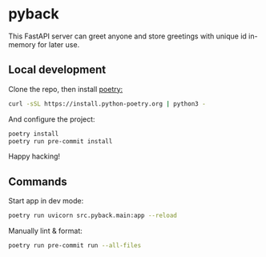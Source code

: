 # pyback

This FastAPI server can greet anyone and store greetings with unique id in-memory for later use.

## Local development

Clone the repo, then install [poetry:](https://python-poetry.org/)

```sh
curl -sSL https://install.python-poetry.org | python3 -
```

And configure the project:

```sh
poetry install
poetry run pre-commit install
```

Happy hacking!

## Commands

Start app in dev mode:

```sh
poetry run uvicorn src.pyback.main:app --reload
```

Manually lint & format:

```sh
poetry run pre-commit run --all-files
```

